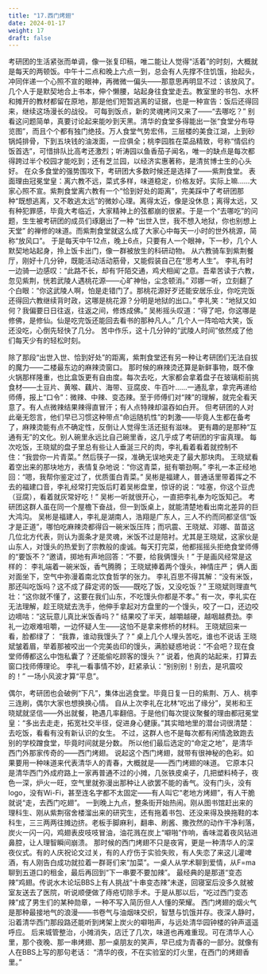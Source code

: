 ```yaml
---
title: "17.西门烤翅"
date: 2024-01-17
weight: 17
draft: false
---
```


考研团的生活紧张而单调，像一张复印稿，唯二能让人觉得“活着”的时刻，大概就是每天的两顿饭。中午十二点和晚上六点一到，总会有人先撑不住饥饿，抬起头，冲同伴递一个心照不宣的眼神，再微微一偏头——那意思再明显不过：该放风了。几个人于是默契地合上书本，伸个懒腰，站起身往食堂走去。教室里的书包、水杯和摊开的教材都留在原地，那是他们短暂逃离的证据，也是一种宣告：饭后还得回来，继续这场漫长的战役。
可每到饭点，新的灵魂拷问又来了——“去哪吃？”
别看这问题简单，真要讨论起来能吵到天黑。清华的食堂多得能出一张“食堂分布导览图”，而且个个都有独门绝技。万人食堂气势宏伟，三层楼的美食江湖，上到砂锅炖排骨，下到五块钱的油泼面，一应俱全；桃李园胜在菜品精致，号称“情侣约饭首选”，可惜排队比高考还激烈；听涛园以鱼香茄子闻名，唯一的缺点是每次都得跨过半个校园才能吃到；还有芝兰园，以经济实惠著称，是清贫博士生的心头好。
在众多食堂的强势围攻下，考研团大多数时候还是选择了——紫荆食堂。
表面理由冠冕堂皇：离六教不远，菜式多样，味道稳定，价格友好。实际上嘛……大家心照不宣。紫荆食堂离六教有一个“恰到好处的距离”，完美踩中了考研团那种“既想逃离，又不敢逃太远”的微妙心理。离得太近，像是没休息；离得太远，又有种犯罪感，毕竟大考临近，大家精神上的弦都崩的很紧。于是一个“去哪吃”的问题，生生被考研团的成员们琢磨出了一种 “出世入世，我不想入地狱，你也别想上天堂” 的禅修的味道。而紫荆食堂就这么成了大家心中每天一小时的世外桃源，简称“放风口”。
于是每天中午12点，晚上6点，只要有人一个眼神，下一秒，几个人默契地站起身，拎上饭卡出门，像一群被放生的科研动物。
从六教骑车到紫荆餐厅，刚好十几分钟，既能活动活动筋骨，又能假装自己在“思考人生”。
李礼有时一边骑一边感叹：“此路不长，却有‘阡陌交通，鸡犬相闻’之意。吾辈苦读于六教，忽见紫荆，恍若武陵人遇桃花源——心旷神怡，尘念顿消。”
邓娜一听，立刻翻了个白眼：“你这武陵人啊，怕是走错门了。那桃花源好歹还能安居乐业，你吃完饭还得回六教继续背时政，这哪是桃花源？分明是地狱的出口。”
李礼笑：“地狱又如何？我偏要日日往返，往返之间，修炼成佛。”
吴彬摇头叹道：“得了吧，你这哪是修佛，是修仙。仙是吃完饭还能回去看书的那种凡人。”
几个人一阵哈哈大笑，饭还没吃，心倒先轻快了几分。
苦中作乐，这十几分钟的“武陵人时间”依然成了他们每天少有的轻松时刻。

除了那段“出世入世、恰到好处”的距离，紫荆食堂还有另一种让考研团们无法自拔的魔力——二楼最东边的麻辣烫窗口。
那时候的麻辣烫还算是新鲜事物，既不像火锅那样隆重，也比盒饭更有自由度。每次去吃，大家都会拿着盘子在玻璃柜前挑食材——土豆片、黄喉、藕片、海带、豆腐皮、牛百叶……一通乱拿，拿完再递给师傅，报上“口令”：微辣、中辣、变态辣。至于师傅们对“辣”的理解，就完全看天意了。有人点微辣结果辣得直冒汗；有人点特辣却温吞如白开。
但考研团的人对此毫无怨言，他们早已习惯这种带点“命运随机性”的刺激——毕竟人生都在备考了，麻辣烫能有点不确定性，反倒让人觉得生活还挺有滋味。
更有趣的是那种“互通有无”的文化。别人碗里永远比自己碗里香，这几乎成了考研团的宇宙真理。
每次吃饭，王晓斌的盘子里总有些让人垂涎三尺的肉，李礼看着看着就控制不住：“我尝你一片青菜。”
然后筷子一探，准确无误地夹走了最大那块肉。
王晓斌看着空出来的那块地方，表情复杂地说：“你这青菜，挺有嚼劲啊。”
李礼一本正经地回：“嗯，我帮你鉴定过了，优质蛋白青菜。”
吴彬是福建人，普通话里带着挥之不去的福建口音，李礼经常打完饭后盯着吴彬盘里，惊讶的说：“哇塞，你这个豆虎（豆腐），看着就灰常好吃！” 吴彬一听就很开心，一直把李礼奉为吃饭知己。
考研团这群人虽在同一个屋檐下奋战，但一到饭桌上，就能清楚地看出南北差异的巨大鸿沟。
吴彬是福建人，李礼是湖南人，浩翔是广东人，三人不约而同都坚信“饭才是正道”，哪怕吃麻辣烫都得舀一碗米饭压阵；而巩震、王晓斌、邓娜、苗苗这几位北方代表，则认为面条才是灵魂，米饭不过是陪衬。尤其是王晓斌，这家伙是山东人，对馒头的热爱到了宗教般的虔诚。每天打完菜，他都摇摇头拒绝食堂师傅的“要饭不？”邀请，掷地有声地回答：“不要，给我俩馒头！”
于是画风经常是这样的：
李礼端着一碗米饭，香气腾腾；
王晓斌捧着两个馒头，神情庄严；
俩人面对面坐下，空气中弥漫着南北饮食哲学的张力。
李礼百思不得其解：“没有米饭，那还叫吃饭吗？这不成了薛定谔的饭——既吃了饭，又没吃饭？”
王晓斌则理直气壮：“这你就不懂了，这要在我们山东，不吃馒头你都是不孝。”
有一次，李礼实在无法理解，趁王晓斌去洗手，他伸手拿起对方盘里的一个馒头，咬了一口，还边咬边嘀咕：“这玩意儿真比米饭香吗？”
结果咬了半天，越嚼越硬，越咽越费劲。李礼一边艰难咀嚼，一边怀疑人生——这怕不是拿来修桥的材料。
王晓斌回来一看，脸都绿了：
“我靠，谁动我馒头了？”
桌上几个人埋头苦吃，谁也不说话
王晓斌皱着眉，举着那被咬出一个完美齿印的馒头，满脸疑惑地说：“不会吧？现在食堂师傅都这么中饱私囊了？还能偷吃顾客的馒头？”
说着，他真的站起来，打算去窗口找师傅理论。
李礼一看事情不妙，赶紧承认：“别别别！别去，是巩震咬的！”
一场小风波才算“平息”。

偶尔，考研团也会破例“下凡”，集体出逃食堂。毕竟日复一日的紫荆、万人、桃李三连刷，偶尔大家也想换换心情。
自从上次李礼在北林“吃出了缘分”，吴彬和王晓斌就坚信——外出就餐，艳遇几率翻倍。于是他们每次提议聚餐的理由都冠冕堂皇：“多出去走走，拓宽社交半径，促进身心健康。”其实暗地里的潜台词很清楚：去吃饭，看看有没有新认识的女生。
不过，这群人也不是每次都有闲情逸致跑去别的学校蹭食堂，毕竟时间就是分数。
所以他们最后选定的“命定之地”，是清华西门外那家传奇的——西门烤翅。
说起这个西门烤翅，就带有很神秘的色彩。如果要用一种味道来代表清华人的青春，大概就是——西门烤翅的味道。
它原本只是清华西门外成府路上一家再普通不过的小摊，几张铁皮桌子，几把塑料椅子，夜色一深，炉火一旺，空气里就弥漫出那种让人欲罢不能的香气。没有门头，没有logo，没有Wi-Fi，甚至连名字都不太固定——有人叫它“老地方烤翅”，有人干脆就说“走，去西门吃翅”。
一到晚上九点，整条街开始热闹。刚从图书馆赶出来的理科生、刚从紫荆宿舍楼溜出来的研究生，还有拖着书包、还没来得及换拖鞋的本科生，三三两两往摊边挤。老板手脚麻利，翻串、刷酱、撒孜然的动作干净利落，炭火一闪一闪，鸡翅表皮吱吱冒油，油花溅在炭上“噼啪”作响，香味混着夜风钻进鼻腔，让人理智瞬间崩溃。
那时候的西门烤翅不只是夜宵，更是一种清华人的深夜仪式。有的人庆祝论文过关，有的人疗伤于实验失败，有人失恋了来这儿灌啤酒，有人刚告白成功就拉着一群哥们来“加菜”。一桌人从学术聊到爱情，从F=ma聊到五道口的租金，最后再回到“下一串要不要加辣”。
最经典的是那道“变态辣”鸡翅。传说水木论坛BBS上有人挑战“十串变态辣”未遂，回寝室后没多久就被室友送去了医院，听说顺便做了痔疮切除手术。于是从那以后，“吃过西门变态辣”成了男生们的某种勋章，一种不写入简历但人人懂的荣耀。
西门烤翅的烟火气是那种最接地气的浪漫——书卷气与油烟味交织，智慧与饥饿并存。夜深人静时，沿着清华西门那段路还能听到烤架上炭火的噼啪声，与远处清华园钟楼的钟声遥遥呼应。
后来城管整治，小摊消失，店迁了几次，味道也再难重现。可在清华人心里，那个夜晚、那一串烤翅、那一桌朋友的笑声，早已成为青春的一部分。就像有人在BBS上写的那句老话：
“清华的夜，不在实验室的灯火里，在西门的烤翅香里。”